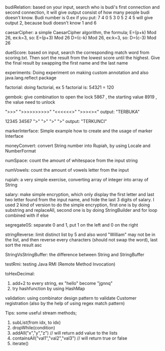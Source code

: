 budiRelation: based on your input, search who is budi's first connection and second connection, it will give output consist of how many people budi doesn't know. Budi number is 0.ex if you put:
7 4
0 5
3 0
5 2
4 5
will give output 2, because budi doesn't know 1 and 6

caesarCipher: a simple CaesarCipher algorithm, the formula;
E=(p+k) Mod 26, ex:k=3, so: E=(p+3) Mod 26
D=(c-k) Mod 26, ex:k=3, so: D=(c-3) Mod 26

duelScore: based on input, search the corresponding match word from scoring.txt. Then sort the result from the lowest score until the highest. Give the final result by swapping the first name and the last name

experiments: Doing experiment on making custom annotation and also java.lang.reflect package

factorial: doing factorial, ex 5 factorial is: 5*4*3*2*1 = 120

gembok: give combination to open the lock
5867 , the starting value
8919 , the value need to unlock

">>>"
">>>>>>>>>>"
"<<<<<<>"
">>><><"
output: "TERBUKA"

12345
34567
">"
">"
">"
">"
output: "TERKUNCI"

markerInterface: Simple example how to create and the usage of marker Interface

moneyConvert: convert String number into Rupiah, by using Locale and NumberFormat

numSpace: count the amount of whitespace from the input string

numVowels: count the amount of vowels letter from the input

rupiah: a very simple exercise, converting array of integer into array of String

salary: make simple encryption, which only display the first letter and last two letter found from the input name, and hide the last 3 digits of salary. I used 2 kind of version to do the simple encryption, first one is by doing substring and replaceAll, second one is by doing StringBuilder and for loop combined with if else

segregate0S: separate 0 and 1, put 1 on the left and 0 on the right

stringReverse: limit distinct list by 5 and also word "William" may not be in the list, and then reverse every characters (should not swap the word), last sort the result asc

StringVsStringBuffer: the difference between String and StringBuffer

testRmi: testing Java RMI (Remote Method Invocation)

toHexDecimal:

1. add+2 to every string, ex "hello" become "jgnnq"
2. try hashfunction by using HashMap

validation: using combinator design pattern to validate Customer registration (also by the help of using regex match pattern)

Tips: some useful stream methods;

1. subList(from idx, to idx)
2. dropWhile(condition)
3. addAll("x","y","z") // will return add value to the lists
4. containsAll("val1","val2","val3") // will return true or false
5. iterate()

